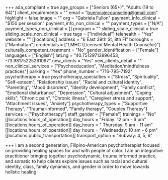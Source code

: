 +++
ada_compliant = true
age_groups = ["Seniors (65+)", "Adults (19 to 64)"]
client_requirements = ""
email = "buenviajecounseling@gmail.com"
highlight = false
image = ""
org = "Gabriela Fullon"
payment_info_clinical = "$150 per session"
payment_info_non_clinical = ""
payment_types = ["N/A"]
payment_types_non_clinical = []
program = ""
sliding_scale_clinical = true
sliding_scale_non_clinical = true
tags = ["Individual"]
telehealth = "Yes"
website = ""
[[locations]]
address = "6 East 39th St, 8th Fl"
boroughs = ["Manhattan"]
credentials = ["LMHC (Licensed Mental Health Counselor)"]
culturally_competent_treatment = "No"
gender_identification = ["Female"]
languages = ["English"]
latLng = "40.75129713996453, -73.98175225261097"
new_clients = "Yes"
new_clients_detail = ""
non_clinical_services = ["Psychoeducation", "Meditation/mindfulness practices"]
parking = "Yes"
phone_number = "716-795-7192"
psychotherapy = true
psychotherapy_specialties = ["Stress", "Spirituality", "Self-esteem", "Relationship issues", "Racial and cultural identity", "Parenting", "Mood disorders", "Identity development", "Family conflict", "Emotional disturbance", "Depression", "Cultural adjustment", "Coping skills", "Chronic pain", "Chronic illness", "Caregiver stress and support", "Attachment issues", "Anxiety"]
psychotherapy_types = ["Supportive Therapy", "Trauma-informed", "Family therapy", "Couples Therapy"]
services = ["Psychotherapy"]
staff_gender = ["Female"]
trainings = "No"
[[locations.hours_of_operation]]
day_hours = "Friday: 12 pm - 6 pm"
[[locations.hours_of_operation]]
day_hours = " Thursday: 9 am - 11 am"
[[locations.hours_of_operation]]
day_hours = "Wednesday: 10 am - 6 pm"
[[locations.public_transportation]]
transport_option = "Subway: 4, 5, 6"

+++
I am a second generation, Filipino-American psychotherapist focused on providing healing spaces for and with people of color. I am an integrative practitioner bringing together psychodynamic, trauma informed practice, and somatic to help clients explore issues such as racial and cultural identity, class, family dynamics, and gender in order to move towards holistic healing.